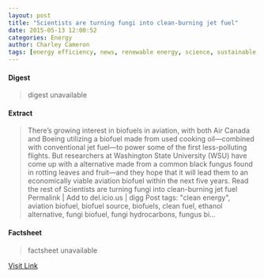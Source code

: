 ```yaml
---
layout: post
title: "Scientists are turning fungi into clean-burning jet fuel"
date: 2015-05-13 12:00:52
categories: Energy
author: Charley Cameron
tags: [energy efficiency, news, renewable energy, science, sustainable materials, clean energy, aviation biofuel, biofuel source, biofuels, clean fuel, ethanol alternative, fungi biofuel, fungi hydrocarbons, fungus biofuel, jetfuel, plane biofuel, washington state university]
---
```



#### Digest
>digest unavailable

#### Extract
>There&#8217;s growing interest in biofuels in aviation, with both Air Canada and Boeing utilizing a biofuel made from used cooking oil—combined with conventional jet fuel—to power some of the first less-polluting flights. But researchers at Washington State University (WSU) have come up with a alternative made from a common black fungus found in rotting leaves and fruit—and they hope that it will lead them to an economically viable aviation biofuel within the next five years. Read the rest of Scientists are turning fungi into clean-burning jet fuel Permalink | Add to del.icio.us | digg Post tags: "clean energy", aviation biofuel, biofuel source, biofuels, clean fuel, ethanol alternative, fungi biofuel, fungi hydrocarbons, fungus bi...

#### Factsheet
>factsheet unavailable

[Visit Link](http://inhabitat.com/scientists-have-turned-common-fungus-into-jet-fuel/)


